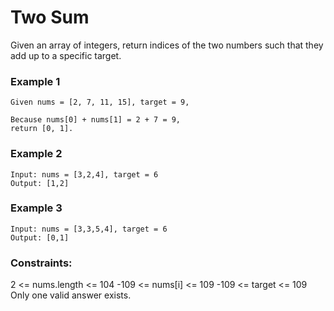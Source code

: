 # Two Sum

Given an array of integers, return indices of the two numbers such that they add up to a specific target.

### Example 1
```
Given nums = [2, 7, 11, 15], target = 9,

Because nums[0] + nums[1] = 2 + 7 = 9,
return [0, 1].
```

### Example 2 
```
Input: nums = [3,2,4], target = 6
Output: [1,2]
```

### Example 3
```
Input: nums = [3,3,5,4], target = 6
Output: [0,1]
```

### Constraints:

2 <= nums.length <= 104
-109 <= nums[i] <= 109
-109 <= target <= 109
Only one valid answer exists.